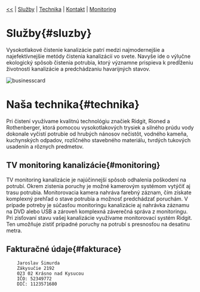   [&lt;&lt;](/)
| [Služby](/about#sluzby)
| [Technika](/about#technika)
| [Kontakt](/about#fakturace)
| [Monitoring](/about#monitoring)

# Služby{#sluzby}

Vysokotlakové čistenie kanalizácie patrí medzi najmodernejšie a najefektívnejšie metódy čistenia kanalizácií vo svete. Navyše ide o výlučne ekologický spôsob čistenia potrubia, ktorý významne prispieva k predĺženiu životnosti kanalizácie a predchádzaniu havarijných stavov.

![businesscard](/images/vizitka.jpg "Vizitka")

# Naša technika{#technika}

Pri čistení využívame kvalitnú technológiu značiek Ridgit, Rioned a Rothenberger, ktorá pomocou vysokotlakových trysiek a silného prúdu vody dokonale vyčistí potrubie od hrubých nánosov nečistôt, vodného kameňa, kuchynských odpadov, rozličného stavebného materiálu, tvrdých tukových usadenín a rôznych predmetov.


## TV monitoring kanalizácie{#monitoring}
TV monitoring kanalizácie je najúčinnejší spôsob odhalenia poškodení na potrubí. Okrem zistenia poruchy je možné kamerovým systémom vytýčiť aj trasu potrubia. Monitorovacia kamera nahráva farebný záznam, čím získate komplexný prehľad o stave potrubia a možnosť predchádzať poruchám. V prípade potreby je súčasťou monitoringu kanalizácie aj nahrávka záznamu na DVD alebo USB a zároveň komplexná záverečná správa z monitoringu. Pri zisťovaní stavu vašej kanalizácie využívame monitorovací systém Ridgit. Ten umožňuje zistiť prípadné poruchy na potrubí s presnosťou na desatinu metra.

## Fakturačné údaje{#fakturace}

```
    Jaroslav Šimurda
    Zákysučie 2192
    023 02 Krásno nad Kysucou
    IČO: 52349772
    DIČ: 1123571680
```
